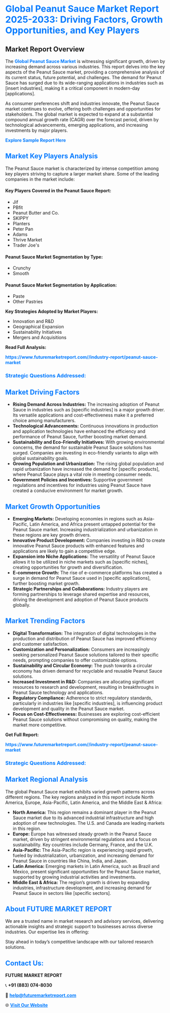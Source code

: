 <h1 style="color: #007BFF;">Global Peanut Sauce Market Report 2025-2033: Driving Factors, Growth Opportunities, and Key Players</h1>

<section id="overview">
<h2>Market Report Overview</h2>
<p>The <a href="https://www.futuremarketreport.com//industry-report/peanut-sauce-market" style="color: #007BFF; text-decoration: none;"><strong>Global Peanut Sauce Market</strong></a> is witnessing significant growth, driven by increasing demand across various industries. This report delves into the key aspects of the Peanut Sauce market, providing a comprehensive analysis of its current status, future potential, and challenges. The demand for Peanut Sauce has surged due to its wide-ranging applications in industries such as [insert industries], making it a critical component in modern-day [applications].</p>
<p>As consumer preferences shift and industries innovate, the Peanut Sauce market continues to evolve, offering both challenges and opportunities for stakeholders. The global market is expected to expand at a substantial compound annual growth rate (CAGR) over the forecast period, driven by technological advancements, emerging applications, and increasing investments by major players.</p>
</section>

<section id="overview">
<p><a href="https://www.futuremarketreport.com//request-sample/reportId=56255" style="color: #007BFF; text-decoration: none;"><strong>Explore Sample Report Here</strong></a></p>
</section>

<section id="key-players">
<h2 style="color: #007BFF;">Market Key Players Analysis</h2>
<p>The Peanut Sauce market is characterized by intense competition among key players striving to capture a larger market share. Some of the leading companies in the market include:</p>
<h4>Key Players Covered in the Peanut Sauce Report:</h4>
<ul><li>Jif</li><li>PBfit</li><li>Peanut Butter and Co.</li><li>SKIPPY</li><li>Planters</li><li>Peter Pan</li><li>Adams</li><li>Thrive Market</li><li>Trader Joe&#039;s</li></ul>
<h4>Peanut Sauce Market Segmentation by Type:</h4>
<ul><li>Crunchy</li><li>Smooth</li></ul>

<h4>Peanut Sauce Market Segmentation by Application:</h4>
<ul><li>Paste</li><li>Other Pastries</li></ul>
<p><strong>Key Strategies Adopted by Market Players:</strong></p>
<ul>
<li>Innovation and R&D</li>
<li>Geographical Expansion</li>
<li>Sustainability Initiatives</li>
<li>Mergers and Acquisitions</li>
</ul>
</section>

<section>
<p><strong>Read Full Analysis: </strong></p><a href="https://www.futuremarketreport.com//industry-report/peanut-sauce-market" style="color: #007BFF; text-decoration: none;"><strong>https://www.futuremarketreport.com//industry-report/peanut-sauce-market</strong></a>
<h3 style="color: #007BFF;">Strategic Questions Addressed:</h3>
</section>

<section id="driving-factors">
<h2 style="color: #007BFF;">Market Driving Factors</h2>
<ul>
<li><strong>Rising Demand Across Industries:</strong> The increasing adoption of Peanut Sauce in industries such as [specific industries] is a major growth driver. Its versatile applications and cost-effectiveness make it a preferred choice among manufacturers.</li>
<li><strong>Technological Advancements:</strong> Continuous innovations in production and application technologies have enhanced the efficiency and performance of Peanut Sauce, further boosting market demand.</li>
<li><strong>Sustainability and Eco-Friendly Initiatives:</strong> With growing environmental concerns, the demand for sustainable Peanut Sauce solutions has surged. Companies are investing in eco-friendly variants to align with global sustainability goals.</li>
<li><strong>Growing Population and Urbanization:</strong> The rising global population and rapid urbanization have increased the demand for [specific products], where Peanut Sauce plays a vital role in meeting consumer needs.</li>
<li><strong>Government Policies and Incentives:</strong> Supportive government regulations and incentives for industries using Peanut Sauce have created a conducive environment for market growth.</li>
</ul>
</section>

<section id="growth-opportunities">
<h2 style="color: #007BFF;">Market Growth Opportunities</h2>
<ul>
<li><strong>Emerging Markets:</strong> Developing economies in regions such as Asia-Pacific, Latin America, and Africa present untapped potential for the Peanut Sauce market. Increasing industrialization and urbanization in these regions are key growth drivers.</li>
<li><strong>Innovative Product Development:</strong> Companies investing in R&D to create innovative Peanut Sauce products with enhanced features and applications are likely to gain a competitive edge.</li>
<li><strong>Expansion into Niche Applications:</strong> The versatility of Peanut Sauce allows it to be utilized in niche markets such as [specific niches], creating opportunities for growth and diversification.</li>
<li><strong>E-commerce Growth:</strong> The rise of e-commerce platforms has created a surge in demand for Peanut Sauce used in [specific applications], further boosting market growth.</li>
<li><strong>Strategic Partnerships and Collaborations:</strong> Industry players are forming partnerships to leverage shared expertise and resources, driving the development and adoption of Peanut Sauce products globally.</li>
</ul>
</section>

<section id="trending-factors">
<h2 style="color: #007BFF;">Market Trending Factors</h2>
<ul>
<li><strong>Digital Transformation:</strong> The integration of digital technologies in the production and distribution of Peanut Sauce has improved efficiency and customer satisfaction.</li>
<li><strong>Customization and Personalization:</strong> Consumers are increasingly seeking personalized Peanut Sauce solutions tailored to their specific needs, prompting companies to offer customizable options.</li>
<li><strong>Sustainability and Circular Economy:</strong> The push towards a circular economy has driven demand for recyclable and reusable Peanut Sauce solutions.</li>
<li><strong>Increased Investment in R&D:</strong> Companies are allocating significant resources to research and development, resulting in breakthroughs in Peanut Sauce technology and applications.</li>
<li><strong>Regulatory Compliance:</strong> Adherence to strict regulatory standards, particularly in industries like [specific industries], is influencing product development and quality in the Peanut Sauce market.</li>
<li><strong>Focus on Cost-Effectiveness:</strong> Businesses are exploring cost-efficient Peanut Sauce solutions without compromising on quality, making the market more competitive.</li>
</ul>
</section>

<section>
<p><strong>Get Full Report: </strong></p><a href="https://www.futuremarketreport.com//industry-report/peanut-sauce-market" style="color: #007BFF; text-decoration: none;"><strong>https://www.futuremarketreport.com//industry-report/peanut-sauce-market</strong></a>
<h3 style="color: #007BFF;">Strategic Questions Addressed:</h3>
</section>


<section id="regional-analysis">
<h2 style="color: #007BFF;">Market Regional Analysis</h2>
<p>The global Peanut Sauce market exhibits varied growth patterns across different regions. The key regions analyzed in this report include North America, Europe, Asia-Pacific, Latin America, and the Middle East & Africa:</p>
<ul>
<li><strong>North America:</strong> This region remains a dominant player in the Peanut Sauce market due to its advanced industrial infrastructure and high adoption of new technologies. The U.S. and Canada are leading markets in this region.</li>
<li><strong>Europe:</strong> Europe has witnessed steady growth in the Peanut Sauce market, driven by stringent environmental regulations and a focus on sustainability. Key countries include Germany, France, and the U.K.</li>
<li><strong>Asia-Pacific:</strong> The Asia-Pacific region is experiencing rapid growth, fueled by industrialization, urbanization, and increasing demand for Peanut Sauce in countries like China, India, and Japan.</li>
<li><strong>Latin America:</strong> Emerging markets in Latin America, such as Brazil and Mexico, present significant opportunities for the Peanut Sauce market, supported by growing industrial activities and investments.</li>
<li><strong>Middle East & Africa:</strong> The region’s growth is driven by expanding industries, infrastructure development, and increasing demand for Peanut Sauce in sectors like [specific sectors].</li>
</ul>
</section>

<footer>
<h2 style="color: #007BFF;">About FUTURE MARKET REPORT</h2>
<p>We are a trusted name in market research and advisory services, delivering actionable insights and strategic support to businesses across diverse industries. Our expertise lies in offering:</p>

<p>Stay ahead in today’s competitive landscape with our tailored research solutions.</p>

<h2 style="color: #007BFF;">Contact Us:</h2>
<p><strong>FUTURE MARKET REPORT</strong></p>
<p>📞 <strong>+91 (883) 074-8030</strong></p>
<p>📧 <strong><a href="mailto:help@futuremarketreport.com" style="color: #007BFF;">help@futuremarketreport.com</a></strong></p>
<p>🌐 <strong><a href="https://www.futuremarketreport.com/" style="color: #007BFF;">Visit Our Website</a></strong></p>
</footer>